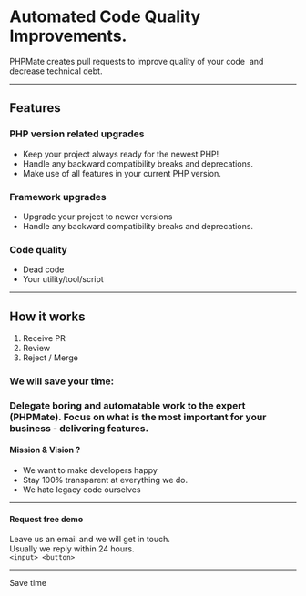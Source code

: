 <h1>Automated Code Quality Improvements.</h1>

PHPMate creates pull requests to improve quality of your code  and decrease technical debt.


----------

<h2>Features</h2>


<h3>PHP version related upgrades</h3>

- Keep your project always ready for the newest PHP! 
- Handle any backward compatibility breaks and deprecations.
- Make use of all features in your current PHP version.


<h3>Framework upgrades</h3>

- Upgrade your project to newer versions  
- Handle any backward compatibility breaks and deprecations.


<h3>Code quality</h3>

- Dead code
- Your utility/tool/script



---------

<h2>How it works</h2>

1) Receive PR
2) Review
3) Reject / Merge


<h3>We will save your time:<h3>
Delegate boring and automatable work to the expert (PHPMate).
Focus on what is the most important for your business - delivering features.

<h4>Mission & Vision ?</h4>

- We want to make developers happy
- Stay 100% transparent at everything we do.
- We hate legacy code ourselves


-------

<h4>Request free demo</h4>

Leave us an email and we will get in touch.  
Usually we reply within 24 hours.  
`<input> <button>`

-------

Save time 
